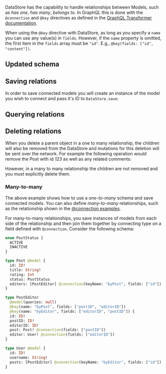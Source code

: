 
DataStore has the capability to handle relationships between Models, such as *has one*, *has many*, *belongs to*. In GraphQL this is done with the `@connection` and `@key` directives as defined in the [GraphQL Transformer documentation](~/cli/graphql-transformer/connection.md).

<amplify-callout warning>

When using the `@key` directive with DataStore, as long as you specify a `name` you can use any value(s) in `fields`. However, if the `name` property is omitted, the first item in the `fields` array must be `"id"`. E.g., `@key(fields: ["id", "content"])`.

</amplify-callout>

## Updated schema

<inline-fragment platform="js" src="~/lib/datastore/fragments/js/relational/updated-schema.md"></inline-fragment> <inline-fragment platform="ios" src="~/lib/datastore/fragments/ios/relational/updated-schema.md"></inline-fragment> <inline-fragment platform="android" src="~/lib/datastore/fragments/android/relational/updated-schema.md"></inline-fragment> <inline-fragment platform="flutter" src="~/lib/datastore/fragments/flutter/relational/updated-schema.md"></inline-fragment>

## Saving relations

In order to save connected models you will create an instance of the model you wish to connect and pass it's ID to `DataStore.save`:

<inline-fragment platform="js" src="~/lib/datastore/fragments/js/relational/save-snippet.md"></inline-fragment> <inline-fragment platform="ios" src="~/lib/datastore/fragments/ios/relational/save-snippet.md"></inline-fragment> <inline-fragment platform="android" src="~/lib/datastore/fragments/android/relational/save-snippet.md"></inline-fragment> <inline-fragment platform="flutter" src="~/lib/datastore/fragments/flutter/relational/save-snippet.md"></inline-fragment>

## Querying relations

<inline-fragment platform="js" src="~/lib/datastore/fragments/js/relational/query-snippet.md"></inline-fragment> <inline-fragment platform="ios" src="~/lib/datastore/fragments/ios/relational/query-snippet.md"></inline-fragment> <inline-fragment platform="android" src="~/lib/datastore/fragments/android/relational/query-snippet.md"></inline-fragment> <inline-fragment platform="flutter" src="~/lib/datastore/fragments/flutter/relational/query-snippet.md"></inline-fragment>

## Deleting relations

When you delete a parent object in a one to many relationship, the children will also be removed from the DataStore and mutations for this deletion will be sent over the network. For example the following operation would remove the Post with id *123* as well as any related comments:

<inline-fragment platform="js" src="~/lib/datastore/fragments/js/relational/delete-snippet.md"></inline-fragment> <inline-fragment platform="ios" src="~/lib/datastore/fragments/ios/relational/delete-snippet.md"></inline-fragment> <inline-fragment platform="android" src="~/lib/datastore/fragments/android/relational/delete-snippet.md"></inline-fragment> <inline-fragment platform="flutter" src="~/lib/datastore/fragments/flutter/relational/delete-snippet.md"></inline-fragment>

However, in a many to many relationship the children are not removed and you must explicitly delete them.

### Many-to-many

The above example shows how to use a *one-to-many* schema and save connected models. You can also define *many-to-many* relationships, such as the relationship shown in the [@connection examples](~/cli/graphql-transformer/connection.md#many-to-many-connections).

For many-to-many relationships, you save instances of models from each side of the relationship and then join them together by connecting type on a field defined with `@connection`. Consider the following schema:

```graphql
enum PostStatus {
  ACTIVE
  INACTIVE
}

type Post @model {
  id: ID!
  title: String!
  rating: Int
  status: PostStatus
  editors: [PostEditor] @connection(keyName: "byPost", fields: ["id"])
}

type PostEditor
  @model(queries: null)
  @key(name: "byPost", fields: ["postID", "editorID"])
  @key(name: "byEditor", fields: ["editorID", "postID"]) {
  id: ID!
  postID: ID!
  editorID: ID!
  post: Post! @connection(fields: ["postID"])
  editor: User! @connection(fields: ["editorID"])
}

type User @model {
  id: ID!
  username: String!
  posts: [PostEditor] @connection(keyName: "byEditor", fields: ["id"])
}
```

<inline-fragment platform="js" src="~/lib/datastore/fragments/js/relational/save-many-snippet.md"></inline-fragment> <inline-fragment platform="ios" src="~/lib/datastore/fragments/ios/relational/save-many-snippet.md"></inline-fragment> <inline-fragment platform="android" src="~/lib/datastore/fragments/android/relational/save-many-snippet.md"></inline-fragment> <inline-fragment platform="flutter" src="~/lib/datastore/fragments/flutter/relational/save-many-snippet.md"></inline-fragment>

